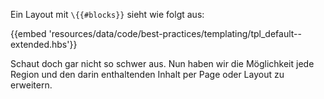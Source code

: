 Ein Layout mit `\{{#blocks}}` sieht wie folgt aus:

{{embed 'resources/data/code/best-practices/templating/tpl_default--extended.hbs'}}

Schaut doch gar nicht so schwer aus. Nun haben wir die Möglichkeit jede Region und den darin enthaltenden Inhalt per Page oder Layout zu erweitern.